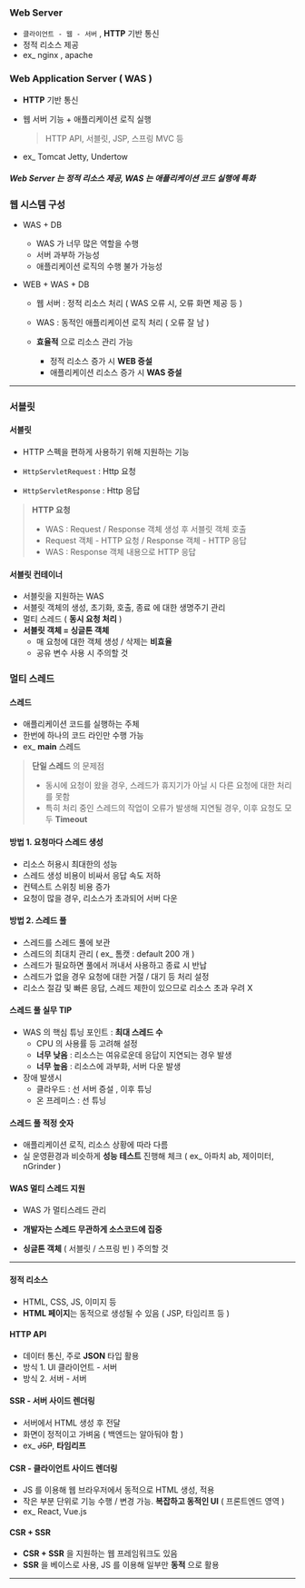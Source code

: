 ### Web Server

- `클라이언트 - 웹 - 서버` , **HTTP** 기반 통신
- 정적 리소스 제공
- ex_ nginx , apache

### Web Application Server ( WAS )

- **HTTP** 기반 통신

- 웹 서버 기능 + 애플리케이션 로직 실행

  > HTTP API, 서블릿, JSP, 스프링 MVC 등

- ex_ Tomcat Jetty, Undertow

##### Web Server 는 정적 리소스 제공, WAS 는 애플리케이션 코드 실행에 특화



### 웹 시스템 구성

- WAS + DB

  - WAS 가 너무 많은 역할을 수행
  - 서버 과부하 가능성
  - 애플리케이션 로직의 수행 불가 가능성

- WEB + WAS + DB

  - 웹 서버 : 정적 리소스 처리 ( WAS 오류 시, 오류 화면 제공 등 )
  - WAS : 동적인 애플리케이션 로직 처리 ( 오류 잘 남 )

  - **효율적** 으로 리소스 관리 가능
    - 정적 리소스 증가 시 **WEB 증설**
    - 애플리케이션 리소스 증가 시 **WAS 증설**

---

### 서블릿



#### 서블릿

- HTTP 스펙을 편하게 사용하기 위해 지원하는 기능

- `HttpServletRequest` : Http 요청
- `HttpServletResponse` : Http 응답

> **HTTP 요청**
>
> - WAS : Request / Response 객체 생성 후 서블릿 객체 호출
> - Request 객체 - HTTP 요청 / Response 객체 - HTTP 응답
> - WAS : Response 객체 내용으로 HTTP 응답



#### 서블릿 컨테이너

- 서블릿을 지원하는 WAS
- 서블릿 객체의 생성, 초기화, 호출, 종료 에 대한 생명주기 관리
- 멀티 스레드 ( **동시 요청 처리** )
- **서블릿 객체 = 싱글톤 객체** 
  - 매 요청에 대한 객체 생성 / 삭제는 **비효율**
  - 공유 변수 사용 시 주의할 것



### 멀티 스레드

#### 스레드

- 애플리케이션 코드를 실행하는 주체
- 한번에 하나의 코드 라인만 수행 가능
- ex_ **main** 스레드

> **단일 스레드** 의 문제점
>
> - 동시에 요청이 왔을 경우, 스레드가 휴지기가 아닐 시 다른 요청에 대한 처리를 못함
> - 특히 처리 중인 스레드의 작업이 오류가 발생해 지연될 경우, 이후 요청도 모두 **Timeout**

#### 방법 1. 요청마다 스레드 생성

- 리소스 허용시 최대한의 성능
- 스레드 생성 비용이 비싸서 응답 속도 저하
- 컨텍스트 스위칭 비용 증가
- 요청이 많을 경우, 리소스가 초과되어 서버 다운

#### 방법 2. 스레드 풀

- 스레드를 스레드 풀에 보관
- 스레드의 최대치 관리 ( ex_ 톰캣 : default 200 개 )
- 스레드가 필요하면 풀에서 꺼내서 사용하고 종료 시 반납
- 스레드가 없을 경우 요청에 대한 거절 / 대기 등 처리 설정
- 리소스 절감 및 빠른 응답, 스레드 제한이 있으므로 리소스 초과 우려 X

#### 스레드 풀 실무 TIP

- WAS 의 핵심 튜닝 포인트 :  **최대 스레드 수**
  - CPU 의 사용률 등 고려해 설정
  - **너무 낮음** : 리소스는 여유로운데 응답이 지연되는 경우 발생
  - **너무 높음** : 리소스에 과부화, 서버 다운 발생
- 장애 발생시 
  - 클라우드 : 선 서버 증설 , 이후 튜닝
  - 온 프레미스 : 선 튜닝

#### 스레드 풀 적정 숫자

- 애플리케이션 로직, 리소스 상황에 따라 다름
- 실 운영환경과 비슷하게 **성능 테스트** 진행해 체크 ( ex_ 아파치 ab, 제이미터, nGrinder )

#### WAS 멀티 스레드 지원

- WAS 가 멀티스레드 관리
- **개발자는 스레드 무관하게 소스코드에 집중**

- **싱글톤 객체** ( 서블릿 / 스프링 빈 ) 주의할 것

---



#### 정적 리소스

- HTML, CSS, JS, 이미지 등
- **HTML 페이지**는 동적으로 생성될 수 있음 ( JSP, 타임리프 등 )

#### HTTP API

- 데이터 통신, 주로 **JSON** 타입 활용
- 방식 1. UI 클라이언트 - 서버
- 방식 2.  서버 - 서버 

#### SSR - 서버 사이드 렌더링

- 서버에서 HTML 생성 후 전달
- 화면이 정적이고 가벼움 ( 백엔드는 알아둬야 함 )
- ex_ ~~JSP~~, **타임리프**

#### CSR - 클라이언트 사이드 렌더링

- JS 를 이용해 웹 브라우저에서 동적으로 HTML 생성, 적용
- 작은 부분 단위로 기능 수행 / 변경 가능. **복잡하고 동적인 UI** ( 프론트엔드 영역 )
- ex_ React, Vue.js 

#### CSR + SSR

- **CSR + SSR** 을 지원하는 웹 프레임워크도 있음
- **SSR** 을 베이스로 사용, JS 를 이용해 일부만 **동적** 으로 활용

---




